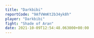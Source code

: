 ```yaml
---
title: "Darkbibi"
reportCode: "9AfVWmKt2b34yk8h"
player: "Darkbibi"
fight: "Shade of Aran"
date: 2021-10-09T12:54:48.063000+00:00
---
```

